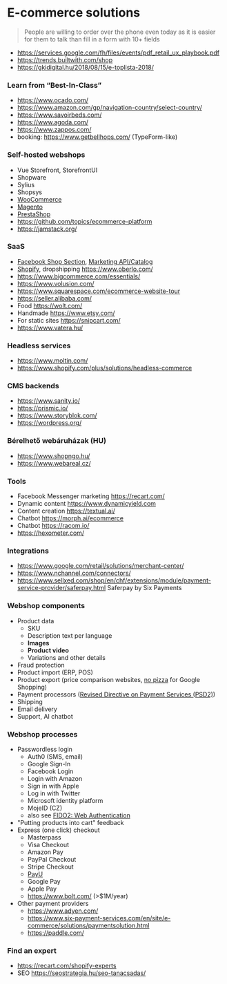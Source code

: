 # E-commerce solutions

> People are willing to order over the phone even today
> as it is easier for them to talk than fill in a form with 10+ fields

- https://services.google.com/fh/files/events/pdf_retail_ux_playbook.pdf
- https://trends.builtwith.com/shop
- https://gkidigital.hu/2018/08/15/e-toplista-2018/

### Learn from “Best-In-Class”

- https://www.ocado.com/
- https://www.amazon.com/gp/navigation-country/select-country/
- https://www.savoirbeds.com/
- https://www.agoda.com/
- https://www.zappos.com/
- booking: https://www.getbellhops.com/ (TypeForm-like)

### Self-hosted webshops

- Vue Storefront, StorefrontUI
- Shopware
- Sylius
- Shopsys
- [WooCommerce](https://woocommerce.com/product-category/woocommerce-extensions/)
- [Magento](https://marketplace.magento.com/)
- [PrestaShop](https://addons.prestashop.com/en/)
- https://github.com/topics/ecommerce-platform
- https://jamstack.org/

### SaaS

- [Facebook Shop Section](https://www.facebook.com/business/help/238403573454149),
  [Marketing API/Catalog](https://developers.facebook.com/docs/marketing-api/catalog)
- [Shopify](https://www.shopify.com/), dropshipping https://www.oberlo.com/
- https://www.bigcommerce.com/essentials/
- https://www.volusion.com/
- https://www.squarespace.com/ecommerce-website-tour
- https://seller.alibaba.com/
- Food https://wolt.com/
- Handmade https://www.etsy.com/
- For static sites https://snipcart.com/
- https://www.vatera.hu/

### Headless services

- https://www.moltin.com/
- https://www.shopify.com/plus/solutions/headless-commerce

### CMS backends

- https://www.sanity.io/
- https://prismic.io/
- https://www.storyblok.com/
- https://wordpress.org/

### Bérelhető webáruházak (HU)

- https://www.shopngo.hu/
- https://www.webareal.cz/

### Tools

- Facebook Messenger marketing https://recart.com/
- Dynamic content https://www.dynamicyield.com
- Content creation https://textual.ai/
- Chatbot https://morph.ai/ecommerce
- Chatbot https://racom.io/
- https://hexometer.com/

### Integrations

- https://www.google.com/retail/solutions/merchant-center/
- https://www.nchannel.com/connectors/
- https://www.sellxed.com/shop/en/chf/extensions/module/payment-service-provider/saferpay.html Saferpay by Six Payments

### Webshop components

- Product data
  - SKU
  - Description text per language
  - **Images**
  - **Product video**
  - Variations and other details
- Fraud protection
- Product import (ERP, POS)
- Product export (price comparison websites, [no pizza](https://support.google.com/merchants/answer/6150127) for Google Shopping)
- Payment processors
  ([Revised Directive on Payment Services (PSD2)](https://en.wikipedia.org/wiki/Payment_Services_Directive#Revised_Directive_on_Payment_Services_%28PSD2%29))
- Shipping
- Email delivery
- Support, AI chatbot

### Webshop processes

- Passwordless login
  - Auth0 (SMS, email)
  - Google Sign-In
  - Facebook Login
  - Login with Amazon
  - Sign in with Apple
  - Log in with Twitter
  - Microsoft identity platform
  - MojeID (CZ)
  - also see [FIDO2: Web Authentication](https://fidoalliance.org/fido2/fido2-web-authentication-webauthn/)
- "Putting products into cart" feedback
- Express (one click) checkout
  - Masterpass
  - Visa Checkout
  - Amazon Pay
  - PayPal Checkout
  - Stripe Checkout
  - [PayU](https://developer.payumoney.com/checkoutfeatures/)
  - Google Pay
  - Apple Pay
  - https://www.bolt.com/ (>$1M/year)
- Other payment providers
  - https://www.adyen.com/
  - https://www.six-payment-services.com/en/site/e-commerce/solutions/paymentsolution.html
  - https://paddle.com/

### Find an expert

- https://recart.com/shopify-experts
- SEO https://seostrategia.hu/seo-tanacsadas/
